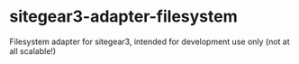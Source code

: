 sitegear3-adapter-filesystem
============================

Filesystem adapter for sitegear3, intended for development use only (not at all scalable!)

